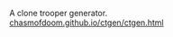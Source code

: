 A clone trooper generator.<br>
<a href="https://chasmofdoom.github.io/ctgen/ctgen.html">chasmofdoom.github.io/ctgen/ctgen.html</a>

